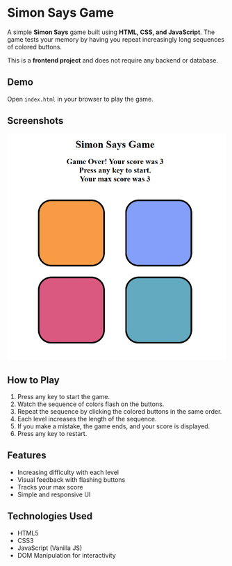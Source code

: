 # Simon Says Game

A simple **Simon Says** game built using **HTML, CSS, and JavaScript**. The game tests your memory by having you repeat increasingly long sequences of colored buttons.  

This is a **frontend project** and does not require any backend or database.  

## Demo

Open `index.html` in your browser to play the game.

## Screenshots

![Screenshot](Screenshot.png)

## How to Play

1. Press any key to start the game.
2. Watch the sequence of colors flash on the buttons.
3. Repeat the sequence by clicking the colored buttons in the same order.
4. Each level increases the length of the sequence.
5. If you make a mistake, the game ends, and your score is displayed.
6. Press any key to restart.

## Features

- Increasing difficulty with each level
- Visual feedback with flashing buttons
- Tracks your max score
- Simple and responsive UI

## Technologies Used

- HTML5
- CSS3
- JavaScript (Vanilla JS)
- DOM Manipulation for interactivity
